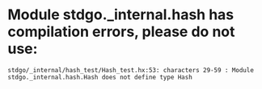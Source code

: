 # Module stdgo._internal.hash has compilation errors, please do not use:
```
stdgo/_internal/hash_test/Hash_test.hx:53: characters 29-59 : Module stdgo._internal.hash.Hash does not define type Hash

```

